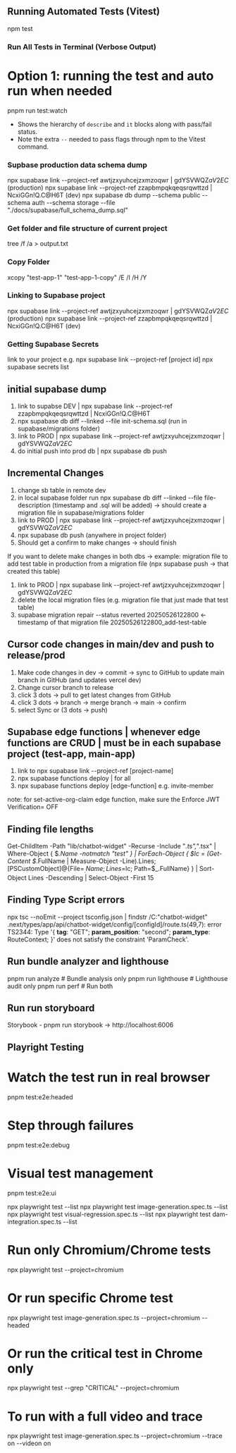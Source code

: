 ## Running Automated Tests (Vitest)

npm test

### Run All Tests in Terminal (Verbose Output)

# Option 1: running the test and auto run when needed
pnpm run test:watch

* Shows the hierarchy of `describe` and `it` blocks along with pass/fail status.
* Note the extra `--` needed to pass flags through npm to the Vitest command.

### Supbase production data schema dump
npx supabase link --project-ref awtjzxyuhcejzxmzoqwr | gdYSVWQZ$aV2EC$ (production)
npx supabase link --project-ref zzapbmpqkqeqsrqwttzd | NcxiGGn!Q.C@H6T (dev)
npx supabase db dump --schema public --schema auth --schema storage --file "./docs/supabase/full_schema_dump.sql"

### Get folder and file structure of current project
tree /f /a > output.txt

### Copy Folder
xcopy "test-app-1" "test-app-1-copy" /E /I /H /Y

### Linking to Supabase project
npx supabase link --project-ref awtjzxyuhcejzxmzoqwr | gdYSVWQZ$aV2EC$ (production)
npx supabase link --project-ref zzapbmpqkqeqsrqwttzd | NcxiGGn!Q.C@H6T (dev)

### Getting Supabase Secrets
link to your project e.g. npx supabase link --project-ref [project id]
npx supabase secrets list

## initial supabase dump
1. link to supabse DEV | npx supabase link --project-ref zzapbmpqkqeqsrqwttzd | NcxiGGn!Q.C@H6T
2. npx supabase db diff --linked --file init-schema.sql (run in supabase/migrations folder)
3. link to PROD | npx supabase link --project-ref awtjzxyuhcejzxmzoqwr | gdYSVWQZ$aV2EC$
4. do initial push into prod db | npx supabase db push

## Incremental Changes
1. change sb table in remote dev
2. in local supabase folder run npx supabase db diff --linked --file file-description (timestamp and .sql will be added)
-> should create a migration file in supabase/migrations folder
3. link to PROD | npx supabase link --project-ref awtjzxyuhcejzxmzoqwr | gdYSVWQZ$aV2EC$
4. npx supabase db push (anywhere in project folder)
5. Should get a confirm to make changes -> should finish

If you want to delete make changes in both dbs
-> example: migration file to add test table in production from a migration file (npx supabase push -> that created this table)
1. link to PROD | npx supabase link --project-ref awtjzxyuhcejzxmzoqwr | gdYSVWQZ$aV2EC$
2. delete the local migration files (e.g. migration file that just made that test table)
3. supabase migration repair --status reverted 20250526122800 <- timestamp of that migration file 20250526122800_add-test-table

## Cursor code changes in main/dev and push to release/prod
1. Make code changes in dev -> commit -> sync to GitHub to update main branch in GitHub (and updates vercel dev)
2. Change cursor branch to release
3. click 3 dots -> pull to get latest changes from GitHub
4. click 3 dots -> branch -> merge branch -> main -> confirm
5. select Sync or (3 dots -> push)

## Supabase edge functions | whenever edge functions are CRUD | must be in each supabase project (test-app, main-app)
1. link to npx supabase link --project-ref [project-name]
2. npx supabase functions deploy | for all
3. npx supabase functions deploy [edge-function] e.g. invite-member

note: for set-active-org-claim edge function, make sure the Enforce JWT Verification= OFF

## Finding file lengths
Get-ChildItem -Path "lib/chatbot-widget" -Recurse -Include "*.ts","*.tsx" | Where-Object { $_.Name -notmatch "test" } | ForEach-Object { $lc = (Get-Content $_.FullName | Measure-Object -Line).Lines; [PSCustomObject]@{File=$_.Name; Lines=$lc; Path=$_.FullName} } | Sort-Object Lines -Descending | Select-Object -First 15

## Finding Type Script errors
npx tsc --noEmit --project tsconfig.json | findstr /C:"chatbot-widget"
.next/types/app/api/chatbot-widget/config/[configId]/route.ts(49,7): error TS2344: Type '{ __tag__: "GET"; __param_position__: "second"; __param_type__: RouteContext; }' does not satisfy the constraint 'ParamCheck<RouteContext>'.

## Run bundle analyzer and lighthouse
pnpm run analyze     # Bundle analysis only
pnpm run lighthouse  # Lighthouse audit only
pnpm run perf        # Run both

## Run run storyboard
Storybook - pnpm run storybook → http://localhost:6006

## Playright Testing
# Watch the test run in real browser
pnpm test:e2e:headed

# Step through failures
pnpm test:e2e:debug

# Visual test management
pnpm test:e2e:ui

npx playwright test --list
npx playwright test image-generation.spec.ts --list
npx playwright test visual-regression.spec.ts --list
npx playwright test dam-integration.spec.ts --list

# Run only Chromium/Chrome tests
npx playwright test --project=chromium

# Or run specific Chrome test
npx playwright test image-generation.spec.ts --project=chromium --headed

# Or run the critical test in Chrome only
npx playwright test --grep "CRITICAL" --project=chromium

# To run with a full video and trace
npx playwright test image-generation.spec.ts --project=chromium --trace on --videon on
